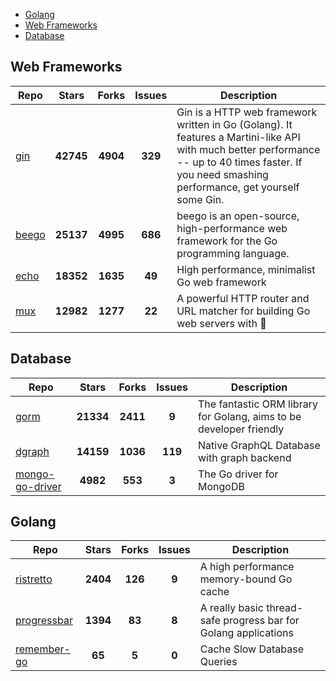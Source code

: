 
- [Golang](#golang)
- [Web Frameworks](#web-frameworks)
- [Database](#database)

## Web Frameworks

| Repo | Stars  | Forks  | Issues | Description |
| ---- | :----: | :----: | :----: | ----------- |
| [gin](https://github.com/gin-gonic/gin) | **42745** | **4904** | **329** | Gin is a HTTP web framework written in Go (Golang). It features a Martini-like API with much better performance -- up to 40 times faster. If you need smashing performance, get yourself some Gin. |
| [beego](https://github.com/astaxie/beego) | **25137** | **4995** | **686** | beego is an open-source, high-performance web framework for the Go programming language. |
| [echo](https://github.com/labstack/echo) | **18352** | **1635** | **49** | High performance, minimalist Go web framework |
| [mux](https://github.com/gorilla/mux) | **12982** | **1277** | **22** | A powerful HTTP router and URL matcher for building Go web servers with 🦍 |

## Database

| Repo | Stars  | Forks  | Issues | Description |
| ---- | :----: | :----: | :----: | ----------- |
| [gorm](https://github.com/go-gorm/gorm) | **21334** | **2411** | **9** | The fantastic ORM library for Golang, aims to be developer friendly |
| [dgraph](https://github.com/dgraph-io/dgraph) | **14159** | **1036** | **119** | Native GraphQL Database with graph backend |
| [mongo-go-driver](https://github.com/mongodb/mongo-go-driver) | **4982** | **553** | **3** | The Go driver for MongoDB |

## Golang

| Repo | Stars  | Forks  | Issues | Description |
| ---- | :----: | :----: | :----: | ----------- |
| [ristretto](https://github.com/dgraph-io/ristretto) | **2404** | **126** | **9** | A high performance memory-bound Go cache |
| [progressbar](https://github.com/schollz/progressbar) | **1394** | **83** | **8** | A really basic thread-safe progress bar for Golang applications |
| [remember-go](https://github.com/rocketlaunchr/remember-go) | **65** | **5** | **0** | Cache Slow Database Queries |
